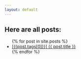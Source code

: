 ```yaml
---
layout: default
---
```


## Here are all posts:
<ul>
  {% for post in site.posts %}
    <li>
      <a href="{{ post.url }}">[{{post.tags[0]}}] {{ post.title }}</a>
    </li>
  {% endfor %}
</ul>
